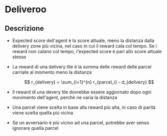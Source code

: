 # Deliveroo
 
## Descrizione
- Expected score dell'agent è lo score attuale, meno la distanza dalla delivery zone più vicina, nel caso in cui il reward cala col tempo. Se i reward non calano col tempo, l'expected score è pari allo score attuale stesso
- La reward di una delivery tile è la somma delle reward delle parcel carriate al momento meno la distanza

    $$ r_{delivery} = \sum_{i=1}^{n} r_{parcel_i} - d_{delivery} $$

- Il reward di una devery tile dovrebbe essere aggiornato dopo ogni movimento dell'agent, perchè ne varia la distanza

- Una parcel viene scelta in base alla reward più alta, in caso di parità viene scelta quella più vicina

- Se un avversario è più vicino ad una parcel, potrebbe aver senso ignorare quella parcel
